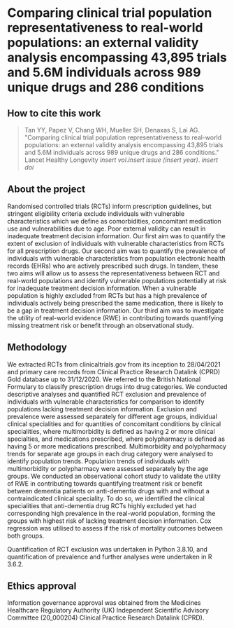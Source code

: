 # Comparing clinical trial population representativeness to real-world populations: an external validity analysis encompassing 43,895 trials and 5.6M individuals across 989 unique drugs and 286 conditions 

## How to cite this work
> Tan YY, Papez V, Chang WH, Mueller SH, Denaxas S, Lai AG. "Comparing clinical trial population representativeness to real-world populations: an external validity analysis encompassing 43,895 trials and 5.6M individuals across 989 unique drugs and 286 conditions." Lancet Healthy Longevity *insert vol*.*insert issue* *(insert year)*. *insert doi*

## About the project

Randomised controlled trials (RCTs) inform prescription guidelines, but stringent eligibility criteria exclude individuals with vulnerable characteristics which we define as comorbidities, concomitant medication use and vulnerabilities due to age. Poor external validity can result in inadequate treatment decision information. Our first aim was to quantify the extent of exclusion of individuals with vulnerable characteristics from RCTs for all prescription drugs. Our second aim was to quantify the prevalence of individuals with vulnerable characteristics from population electronic health records (EHRs) who are actively prescribed such drugs. In tandem, these two aims will allow us to assess the representativeness between RCT and real-world populations and identify vulnerable populations potentially at risk for inadequate treatment decision information. When a vulnerable population is highly excluded from RCTs but has a high prevalence of individuals actively being prescribed the same medication, there is likely to be a gap in treatment decision information. Our third aim was to investigate the utility of real-world evidence (RWE) in contributing towards quantifying missing treatment risk or benefit through an observational study. 

## Methodology

We extracted RCTs from clinicaltrials.gov from its inception to 28/04/2021 and primary care records from Clinical Practice Research Datalink (CPRD) Gold database up to 31/12/2020. We referred to the British National Formulary to classify prescription drugs into drug categories. We conducted descriptive analyses and quantified RCT exclusion and prevalence of individuals with vulnerable characteristics for comparison to identify populations lacking treatment decision information. Exclusion and prevalence were assessed separately for different age groups, individual clinical specialities and for quantities of concomitant conditions by clinical specialities, where multimorbidity is defined as having 2 or more clinical specialties, and medications prescribed, where polypharmacy is defined as having 5 or more medications prescribed. Multimorbidity and polypharmacy trends for separate age groups in each drug category were analysed to identify population trends. Population trends of individuals with multimorbidity or polypharmacy were assessed separately by the age groups. We conducted an observational cohort study to validate the utility of RWE in contributing towards quantifying treatment risk or benefit between dementia patients on anti-dementia drugs with and without a contraindicated clinical speciality. To do so, we identified the clinical specialities that anti-dementia drug RCTs highly excluded yet had corresponding high prevalence in the real-world population, forming the groups with highest risk of lacking treatment decision information. Cox regression was utilised to assess if the risk of mortality outcomes between both groups.

Quantification of RCT exclusion was undertaken in Python 3.8.10, and quantification of prevalence and further analyses were undertaken in R 3.6.2.

## Ethics approval 

Information governance approval was obtained from the Medicines Healthcare Regulatory Authority (UK) Independent Scientific Advisory Committee (20_000204) Clinical Practice Research Datalink (CPRD). 
